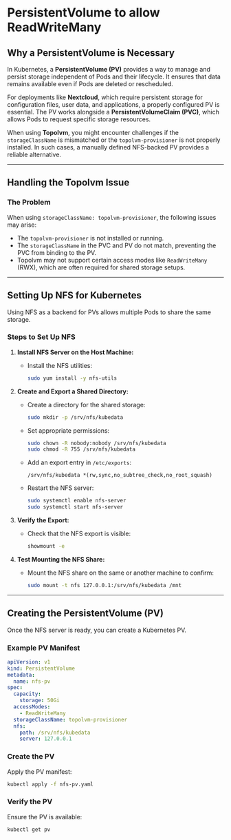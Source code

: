 # PersistentVolume to allow ReadWriteMany

## **Why a PersistentVolume is Necessary**
In Kubernetes, a **PersistentVolume (PV)** provides a way to manage and persist storage independent of Pods and their lifecycle. It ensures that data remains available even if Pods are deleted or rescheduled.

For deployments like **Nextcloud**, which require persistent storage for configuration files, user data, and applications, a properly configured PV is essential. The PV works alongside a **PersistentVolumeClaim (PVC)**, which allows Pods to request specific storage resources.

When using **Topolvm**, you might encounter challenges if the `storageClassName` is mismatched or the `topolvm-provisioner` is not properly installed. In such cases, a manually defined NFS-backed PV provides a reliable alternative.

---

## **Handling the Topolvm Issue**
### **The Problem**
When using `storageClassName: topolvm-provisioner`, the following issues may arise:
- The `topolvm-provisioner` is not installed or running.
- The `storageClassName` in the PVC and PV do not match, preventing the PVC from binding to the PV.
- Topolvm may not support certain access modes like `ReadWriteMany` (RWX), which are often required for shared storage setups.

---

## **Setting Up NFS for Kubernetes**
Using NFS as a backend for PVs allows multiple Pods to share the same storage.

### **Steps to Set Up NFS**
1. **Install NFS Server on the Host Machine:**
   - Install the NFS utilities:
     ```bash
     sudo yum install -y nfs-utils
     ```

2. **Create and Export a Shared Directory:**
   - Create a directory for the shared storage:
     ```bash
     sudo mkdir -p /srv/nfs/kubedata
     ```
   - Set appropriate permissions:
     ```bash
     sudo chown -R nobody:nobody /srv/nfs/kubedata
     sudo chmod -R 755 /srv/nfs/kubedata
     ```
   - Add an export entry in `/etc/exports`:
     ```plaintext
     /srv/nfs/kubedata *(rw,sync,no_subtree_check,no_root_squash)
     ```
   - Restart the NFS server:
     ```bash
     sudo systemctl enable nfs-server
     sudo systemctl start nfs-server
     ```

3. **Verify the Export:**
   - Check that the NFS export is visible:
     ```bash
     showmount -e
     ```

4. **Test Mounting the NFS Share:**
   - Mount the NFS share on the same or another machine to confirm:
     ```bash
     sudo mount -t nfs 127.0.0.1:/srv/nfs/kubedata /mnt
     ```

---

## **Creating the PersistentVolume (PV)**
Once the NFS server is ready, you can create a Kubernetes PV.

### **Example PV Manifest**
```yaml
apiVersion: v1
kind: PersistentVolume
metadata:
  name: nfs-pv
spec:
  capacity:
    storage: 50Gi
  accessModes:
    - ReadWriteMany
  storageClassName: topolvm-provisioner
  nfs:
    path: /srv/nfs/kubedata
    server: 127.0.0.1
```

### **Create the PV**
Apply the PV manifest:
```bash
kubectl apply -f nfs-pv.yaml
```

### **Verify the PV**
Ensure the PV is available:
```bash
kubectl get pv
```